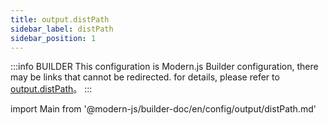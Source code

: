 ```yaml
---
title: output.distPath
sidebar_label: distPath
sidebar_position: 1
---
```


:::info BUILDER
This configuration is Modern.js Builder configuration, there may be links that cannot be redirected. for details, please refer to [output.distPath](https://modernjs.dev/builder/zh/api/config-output.html#output-distpath)。
:::

import Main from '@modern-js/builder-doc/en/config/output/distPath.md'

<Main />
